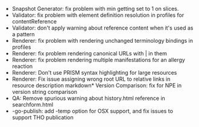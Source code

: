 * Snapshot Generator: fix problem with min getting set to 1 on slices.
* Validator: fix problem with element definition resolution in profiles for contentReference
* Validator: don't apply warning about reference content when it's used as a pattern
* Renderer: fix problem with rendering unchanged terminology bindings in profiles
* Renderer: fix problem rendering canonical URLs with | in them
* Renderer: fix problem rendering multiple manifestations for an allergy reaction
* Renderer: Don't use PRISM syntax highlighting for large resources
* Renderer: Fix issue assigning wrong root URL to relative links in resource description markdown* Version Comparison: fix for NPE in version string comparison
* QA: Remove spurious warning about history.html reference in searchform.html
* -go-publish: add -temp option for OSX support, and fix issues to support THO publication
